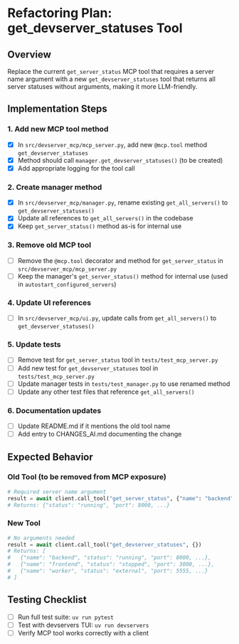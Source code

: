 # Refactoring Plan: get_devserver_statuses Tool

## Overview
Replace the current `get_server_status` MCP tool that requires a server name argument with a new `get_devserver_statuses` tool that returns all server statuses without arguments, making it more LLM-friendly.

## Implementation Steps

### 1. Add new MCP tool method
- [x] In `src/devserver_mcp/mcp_server.py`, add new `@mcp.tool` method `get_devserver_statuses`
- [x] Method should call `manager.get_devserver_statuses()` (to be created)
- [x] Add appropriate logging for the tool call

### 2. Create manager method
- [x] In `src/devserver_mcp/manager.py`, rename existing `get_all_servers()` to `get_devserver_statuses()`
- [x] Update all references to `get_all_servers()` in the codebase
- [x] Keep `get_server_status()` method as-is for internal use

### 3. Remove old MCP tool
- [ ] Remove the `@mcp.tool` decorator and method for `get_server_status` in `src/devserver_mcp/mcp_server.py`
- [ ] Keep the manager's `get_server_status()` method for internal use (used in `autostart_configured_servers`)

### 4. Update UI references
- [ ] In `src/devserver_mcp/ui.py`, update calls from `get_all_servers()` to `get_devserver_statuses()`

### 5. Update tests
- [ ] Remove test for `get_server_status` tool in `tests/test_mcp_server.py`
- [ ] Add new test for `get_devserver_statuses` tool in `tests/test_mcp_server.py`
- [ ] Update manager tests in `tests/test_manager.py` to use renamed method
- [ ] Update any other test files that reference `get_all_servers()`

### 6. Documentation updates
- [ ] Update README.md if it mentions the old tool name
- [ ] Add entry to CHANGES_AI.md documenting the change

## Expected Behavior

### Old Tool (to be removed from MCP exposure)
```python
# Required server name argument
result = await client.call_tool("get_server_status", {"name": "backend"})
# Returns: {"status": "running", "port": 8000, ...}
```

### New Tool
```python
# No arguments needed
result = await client.call_tool("get_devserver_statuses", {})
# Returns: [
#   {"name": "backend", "status": "running", "port": 8000, ...},
#   {"name": "frontend", "status": "stopped", "port": 3000, ...},
#   {"name": "worker", "status": "external", "port": 5555, ...}
# ]
```

## Testing Checklist
- [ ] Run full test suite: `uv run pytest`
- [ ] Test with devservers TUI: `uv run devservers`
- [ ] Verify MCP tool works correctly with a client